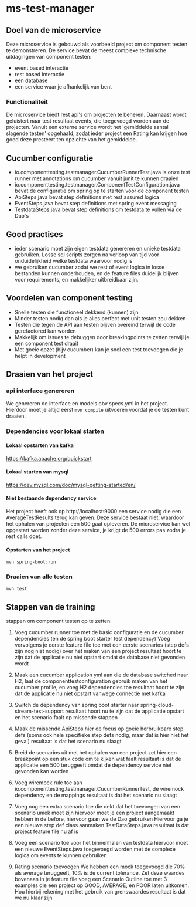 # ms-test-manager

## Doel van de microservice
Deze microservice is gebouwd als voorbeeld project om component testen te demonstreren.
De service bevat de meest complexe technische uitdagingen van component testen:
- event based interactie
- rest based interactie
- een database
- een service waar je afhankelijk van bent

### Functionaliteit
De microservice biedt rest api's om projecten te beheren. 
Daarnaast wordt geluistert naar test resultaat events, die toegevoegd worden aan de projecten.
Vanuit een externe service wordt het 'gemiddelde aantal slagende testen' opgehaald, zodat ieder project een Rating kan krijgen hoe goed deze presteert ten opzichte van het gemiddelde.

## Cucumber configuratie
- io.componenttesting.testmanager.CucumberRunnerTest.java is onze test runner met annotations om cucumber vanuit junit te kunnen draaien
- io.componenttesting.testmanager.ComponentTestConfiguration.java bevat de configuratie om spring op te starten voor de component testen
- ApiSteps.java bevat step definitions met rest assured logica
- EventSteps.java bevat step definitions met spring event messaging
- TestdataSteps.java bevat step definitions om testdata te vullen via de Dao's

## Good practises
- ieder scenario moet zijn eigen testdata genereren en unieke testdata gebruiken. Losse sql scripts zorgen na verloop van tijd voor onduidelijkheid welke testdata waarvoor nodig is
- we gebruiken cucumber zodat we rest of event logica in losse bestanden kunnen onderhouden, en de feature files duidelijk blijven voor requirements, en makkelijker uitbreidbaar zijn.

## Voordelen van component testing
- Snelle testen die functioneel dekkend (kunnen) zijn
- Minder testen nodig dan als je alles perfect met unit testen zou dekken
- Testen die tegen de API aan testen blijven overeind terwijl de code gerefactored kan worden
- Makkelijk om issues te debuggen door breakingpoints te zetten terwijl je een component test draait
- Met goeie opzet (bijv cucumber) kan je snel een test toevoegen die je helpt in development


## Draaien van het project

### api interface genereren
We genereren de interface en models obv specs.yml in het project. Hierdoor moet je altijd eerst `mvn compile` uitvoeren voordat je de testen kunt draaien.

### Dependencies voor lokaal starten
#### Lokaal opstarten van kafka
https://kafka.apache.org/quickstart

#### Lokaal starten van mysql
https://dev.mysql.com/doc/mysql-getting-started/en/

#### Niet bestaande dependency service
Het project heeft ook op http://localhost:9000 een service nodig die een AverageTestResults terug kan geven. Deze service bestaat niet, waardoor het ophalen van projecten een 500 gaat opleveren.
De microservice kan wel opgestart worden zonder deze service, je krijgt de 500 errors pas zodra je rest calls doet.

#### Opstarten van het project
`mvn spring-boot:run`

### Draaien van alle testen
`mvn test`

## Stappen van de training
stappen om component testen op te zetten:
1. Voeg cucumber runner toe met de basic configuratie en de cucumber dependencies (en de spring boot starter test dependency)
   Voeg vervolgens je eerste feature file toe met een eerste scenarios (step defs zijn nog niet nodig) over het maken van een project
   resultaat hoort te zijn dat de applicatie nu niet opstart omdat de database niet gevonden wordt

2. Maak een cucumber application yml aan die de database switched naar H2, laat de componenttestconfiguration gebruik maken van het cucumber profile, en voeg H2 dependencies toe
   resultaat hoort te zijn dat de applicatie nu niet opstart vanwege connectie met kafka

3. Switch de dependency van spring boot starter naar spring-cloud-stream-test-support
   resultaat hoort nu te zijn dat de applicatie opstart en het scenario faalt op missende stappen

4. Maak de missende ApiSteps
   hier de focus op goeie herbruikbare step defs (soms ook hele specifieke step defs nodig, maar dat is hier niet het geval)
   resultaat is dat het scenario nu slaagt

5. Breid de scenarios uit met het ophalen van een project
   zet hier een breakpoint op een stuk code om te kijken wat faalt
   resultaat is dat de applicatie een 500 teruggeeft omdat de dependency service niet gevonden kan worden

6. Voeg wiremock rule toe aan io.componenttesting.testmanager.CucumberRunnerTest, de wiremock dependency en de mappings
   resultaat is dat het scenario nu slaagt

7. Voeg nog een extra scenario toe die dekt dat het toevoegen van een scenario uniek moet zijn
   hiervoor moet je een project aangemaakt hebben in de before, hiervoor gaan we de Dao gebruiken
   Hiervoor ga je een nieuwe step def class aanmaken TestDataSteps.java
   resultaat is dat project feature file nu af is

8. Voeg een scenario toe voor het binnenhalen van testdata
   hiervoor moet een nieuwe EventSteps.java toegevoegd worden met de complexe logica om events te kunnen gebruiken

9. Rating scenario toevoegen
   We hebben een mock toegevoegd die 70% als average teruggeeft, 10% is de current tolerance. Zet deze waardes bovenaan in je feature file
   voeg een Scenario Outline toe met 3 examples die een project op GOOD, AVERAGE, en POOR laten uitkomen. Hou hierbij rekening met het gebruik van grenswaardes
   resultaat is dat we nu klaar zijn